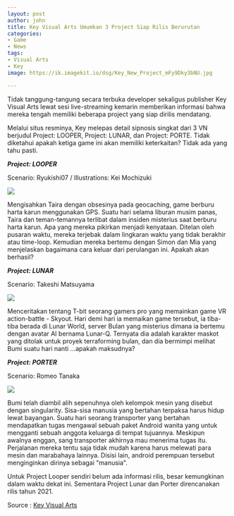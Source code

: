 ```yaml
---
layout: post
author: john
title: Key Visual Arts Umumkan 3 Project Siap Rilis Berurutan
categories:
- Game
- News
tags:
- Visual Arts
- Key
image: https://ik.imagekit.io/dsg/Key_New_Project_mFy9Dky3bNU.jpg

---
```

Tidak tanggung-tangung secara terbuka developer sekaligus publisher Key Visual Arts lewat sesi live-streaming kemarin memberikan informasi bahwa mereka tengah memiliki beberapa project yang siap dirilis mendatang.

Melalui situs resminya, Key melepas detail sipnosis singkat dari 3 VN berjudul Project: LOOPER, Project: LUNAR, dan Project: PORTE. Tidak diketahui apakah ketiga game ini akan memiliki keterkaitan? Tidak ada yang tahu pasti.

**_Project: LOOPER_**

Scenario: Ryukishi07 / Illustrations: Kei Mochizuki

![](https://ik.imagekit.io/dsg/Project_looper_ER9cA7wBPPN.jpg)

Mengisahkan Taira dengan obsesinya pada geocaching, game berburu harta karun menggunakan GPS. Suatu hari selama liburan musim panas, Taira dan teman-temannya terlibat dalam insiden misterius saat berburu harta karun. Apa yang mereka pikirkan menjadi kenyataan. Ditelan oleh pusaran waktu, mereka terjebak dalam lingkaran waktu yang tidak berakhir atau time-loop. Kemudian mereka bertemu dengan Simon dan Mia yang menjelaskan bagaimana cara keluar dari perulangan ini. Apakah akan berhasil?

**_Project: LUNAR_**

Scenario: Takeshi Matsuyama

![](https://ik.imagekit.io/dsg/Project_Lunar_DAVhbaziRKU.jpg)

Menceritakan tentang T-bit seorang gamers pro yang memainkan game VR action-battle - Skyout. Hari demi hari ia memaikan game tersebut, ia tiba-tiba berada di Lunar World, server Bulan yang misterius dimana ia bertemu dengan avatar AI bernama Lunar-Q. Ternyata dia adalah karakter maskot yang ditolak untuk proyek terraforming bulan, dan dia bermimpi melihat Bumi suatu hari nanti ...apakah maksudnya?

**_Project: PORTER_**

Scenario: Romeo Tanaka

![](https://ik.imagekit.io/dsg/Project_Porter_QM_6_oftnRN.jpg)

Bumi telah diambil alih sepenuhnya oleh kelompok mesin yang disebut dengan singularity. Sisa-sisa manusia yang bertahan terpaksa harus hidup lewat bayangan. Suatu hari seorang transporter yang bertahan mendapatkan tugas mengawal sebuah paket Android wanita yang untuk mengganti sebuah anggota keluarga di tempat tujuannya. Meskipun awalnya enggan, sang transporter akhirnya mau menerima tugas itu. Perjalanan mereka tentu saja tidak mudah karena harus melewati para mesin dan marabahaya lainnya. Disisi lain, android perempuan tersebut menginginkan dirinya sebagai "manusia".

Untuk Project Looper sendiri belum ada informasi rilis, besar kemungkinan dalam waktu dekat ini. Sementara Project Lunar dan Porter direncanakan rilis tahun 2021.

Source : [Key Visual Arts](https://key.visualarts.gr.jp/kinetic/product.html?fbclid=IwAR3Qk6h9WVRb7evh-9CdZy0jzgZUhXXT6sR3Etzq8flIwuXlL6AD0VlCsDs)